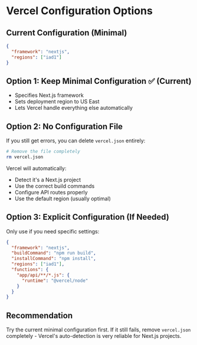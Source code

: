 # Vercel Configuration Options

## Current Configuration (Minimal)
```json
{
  "framework": "nextjs",
  "regions": ["iad1"]
}
```

## Option 1: Keep Minimal Configuration ✅ (Current)
- Specifies Next.js framework
- Sets deployment region to US East
- Lets Vercel handle everything else automatically

## Option 2: No Configuration File
If you still get errors, you can delete `vercel.json` entirely:

```bash
# Remove the file completely
rm vercel.json
```

Vercel will automatically:
- Detect it's a Next.js project
- Use the correct build commands
- Configure API routes properly
- Use the default region (usually optimal)

## Option 3: Explicit Configuration (If Needed)
Only use if you need specific settings:

```json
{
  "framework": "nextjs",
  "buildCommand": "npm run build",
  "installCommand": "npm install",
  "regions": ["iad1"],
  "functions": {
    "app/api/**/*.js": {
      "runtime": "@vercel/node"
    }
  }
}
```

## Recommendation
Try the current minimal configuration first. If it still fails, remove `vercel.json` completely - Vercel's auto-detection is very reliable for Next.js projects.